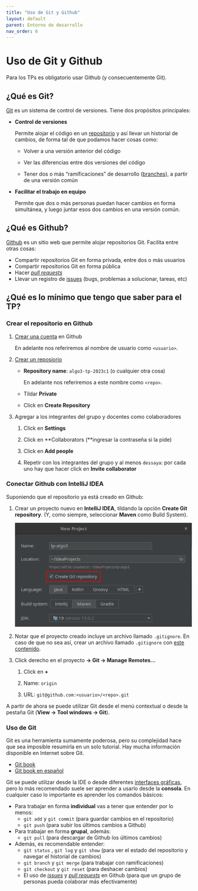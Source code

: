 ```yaml
---
title: "Uso de Git y Github"
layout: default
parent: Entorno de desarrollo
nav_order: 6
---
```


# Uso de Git y Github

Para los TPs es obligatorio usar Github (y consecuentemente Git).

## ¿Qué es Git?

[Git](https://git-scm.com/) es un sistema de control de versiones. Tiene dos
propósitos principales:

- **Control de versiones**

    Permite alojar el código en un
    [repositorio](https://git-scm.com/book/en/v2/Git-Basics-Getting-a-Git-Repository)
    y así llevar un historial de cambios, de forma tal de que podamos hacer
    cosas como:

    - Volver a una versión anterior del código

    - Ver las diferencias entre dos versiones del código

    - Tener dos o más “ramificaciones” de desarrollo
      ([branches](https://git-scm.com/book/en/v2/Git-Branching-Branches-in-a-Nutshell)),
      a partir de una versión común

- **Facilitar el trabajo en equipo**

    Permite que dos o más personas puedan hacer cambios en forma simultánea, y
    luego juntar esos dos cambios en una versión común.


## ¿Qué es Github?

[Github](https://github.com/) es un sitio web que permite alojar repositorios Git. Facilita entre otras cosas:

- Compartir repositorios Git en forma privada, entre dos o más usuarios
- Compartir repositorios Git en forma pública
- Hacer *[pull requests](https://docs.github.com/en/pull-requests/collaborating-with-pull-requests/proposing-changes-to-your-work-with-pull-requests/about-pull-requests)*
- Llevar un registro de [issues](https://docs.github.com/en/issues/tracking-your-work-with-issues/about-issues) (bugs, problemas a solucionar, tareas, etc)

## ¿Qué es lo mínimo que tengo que saber para el TP?

### Crear el repositorio en Github

1. [Crear una cuenta](https://github.com/signup) en Github

    En adelante nos referiremos al nombre de usuario como `<usuario>`.

2. [Crear un reposiorio](https://github.com/new)

    - **Repository name**: `algo3-tp-2023c1` (o cualquier otra cosa)

        En adelante nos referiremos a este nombre como `<repo>`.

    - Tildar **Private**

    - Click en **Create Repository**

3. Agregar a los integrantes del grupo y docentes como colaboradores

    1. Click en **Settings**

    2. Click en **Collaborators (**ingresar la contraseña si la pide)

    3. Click en **Add people**

    4. Repetir con los integrantes del grupo y al menos `dessaya`: por cada uno hay que hacer click en **Invite collaborator**

### Conectar Github con IntelliJ IDEA

Suponiendo que el repositorio ya está creado en Github:

1. Crear un proyecto nuevo en **IntelliJ IDEA**, tildando la opción **Create
   Git repository**. (Y, como siempre, seleccionar **Maven** como Build
   System).

    ![](idea.png)

2. Notar que el proyecto creado incluye un archivo llamado `.gitignore`. En
   caso de que no sea así, crear un archivo llamado `.gitignore` con [este
   contenido](https://raw.githubusercontent.com/github/gitignore/main/Global/JetBrains.gitignore).

3. Click derecho en el proyecto **→ Git → Manage Remotes…**

    1. Click en **+**

    2. Name: `origin`

    3. URL: `git@github.com:<usuario>/<repo>.git`

A partir de ahora se puede utilizar Git desde el menú contextual o desde la
pestaña Git (**View → Tool windows → Git**).

### Uso de Git

Git es una herramienta sumamente poderosa, pero su complejidad hace que sea
imposible resumirla en un solo tutorial. Hay mucha información disponible en
Internet sobre Git.

- [Git book](https://git-scm.com/book/en/v2)
- [Git book en español](https://git-scm.com/book/es/v2)

Git se puede utilizar desde la IDE o desde diferentes [interfaces
gráficas](https://git-scm.com/book/en/v2/Appendix-A%3A-Git-in-Other-Environments-Graphical-Interfaces),
pero lo más recomendado suele ser aprender a usarlo desde la **consola**. En
cualquier caso lo importante es aprender los comandos básicos:

- Para trabajar en forma **individual** vas a tener que entender por lo menos:
    - `git add` y `git commit` (para guardar cambios en el repositorio)
    - `git push` (para subir los últimos cambios a Github)
- Para trabajar en forma **grupal**, además:
    - `git pull` (para descargar de Github los últimos cambios)
- Además, es recomendable entender:
    - `git status` , `git log` y `git show` (para ver el estado del repositorio y navegar el historial de cambios)
    - `git branch` y `git merge` (para trabajar con ramificaciones)
    - `git checkout` y `git reset` (para deshacer cambios)
    - El uso de *[issues](https://docs.github.com/en/issues/tracking-your-work-with-issues/about-issues)* y *[pull requests](https://docs.github.com/en/pull-requests/collaborating-with-pull-requests/proposing-changes-to-your-work-with-pull-requests/about-pull-requests)* en Github (para que un grupo de personas pueda colaborar más efectivamente)

